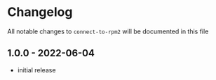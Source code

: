 # Changelog

All notable changes to `connect-to-rpm2` will be documented in this file

## 1.0.0 - 2022-06-04

- initial release
